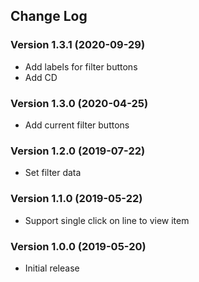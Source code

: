 ## Change Log
### Version 1.3.1 (2020-09-29)
- Add labels for filter buttons
- Add CD
### Version 1.3.0 (2020-04-25)
- Add current filter buttons
### Version 1.2.0 (2019-07-22)
- Set filter data
### Version 1.1.0 (2019-05-22)
- Support single click on line to view item
### Version 1.0.0 (2019-05-20)
- Initial release

